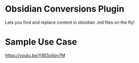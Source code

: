 # Obsidian Conversions Plugin

Lets you find and replace content in obsidian .md files on the fly!

# Sample Use Case

https://youtu.be/Y8E5oIIqv7M